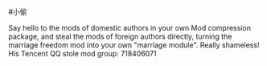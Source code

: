 #小偷

Say hello to the mods of domestic authors in your own Mod compression package, and steal the mods of foreign authors directly, turning the marriage freedom mod into your own "marriage module". Really shameless!
His Tencent QQ stole mod group: 718406071
